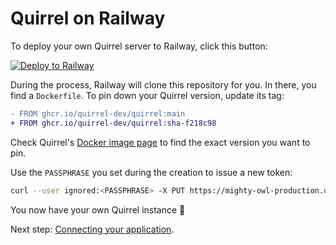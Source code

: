 # Quirrel on Railway

To deploy your own Quirrel server to Railway, click this button:

[![Deploy to Railway](https://railway.app/button.svg)](https://railway.app/new/template?template=https://github.com/quirrel-dev/quirrel-on-railway&plugins=redis&envs=PASSPHRASES&PASSPHRASESDesc=A+32+character+secret)

During the process, Railway will clone this repository for you. In there, you find a `Dockerfile`. To pin down your Quirrel version, update its tag:

```diff
- FROM ghcr.io/quirrel-dev/quirrel:main
+ FROM ghcr.io/quirrel-dev/quirrel:sha-f218c98
```

Check Quirrel's [Docker image page](https://github.com/quirrel-dev/quirrel/pkgs/container/quirrel) to find the exact version you want to pin.

Use the `PASSPHRASE` you set during the creation to issue a new token:

```sh
curl --user ignored:<PASSPHRASE> -X PUT https://mighty-owl-production.up.railway.app/tokens/foo
```

You now have your own Quirrel instance 🥳

Next step: [Connecting your application](https://docs.quirrel.dev/deploying).
